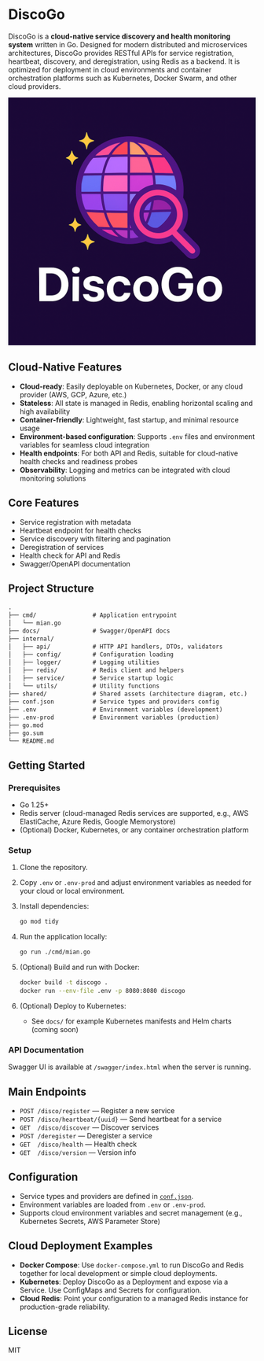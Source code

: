 
# DiscoGo

DiscoGo is a **cloud-native service discovery and health monitoring system** written in Go. Designed for modern distributed and microservices architectures, DiscoGo provides RESTful APIs for service registration, heartbeat, discovery, and deregistration, using Redis as a backend. It is optimized for deployment in cloud environments and container orchestration platforms such as Kubernetes, Docker Swarm, and other cloud providers.

![DiscoGo Architecture](shared/discoGo.png)

## Cloud-Native Features

- **Cloud-ready**: Easily deployable on Kubernetes, Docker, or any cloud provider (AWS, GCP, Azure, etc.)
- **Stateless**: All state is managed in Redis, enabling horizontal scaling and high availability
- **Container-friendly**: Lightweight, fast startup, and minimal resource usage
- **Environment-based configuration**: Supports `.env` files and environment variables for seamless cloud integration
- **Health endpoints**: For both API and Redis, suitable for cloud-native health checks and readiness probes
- **Observability**: Logging and metrics can be integrated with cloud monitoring solutions

## Core Features

- Service registration with metadata
- Heartbeat endpoint for health checks
- Service discovery with filtering and pagination
- Deregistration of services
- Health check for API and Redis
- Swagger/OpenAPI documentation

## Project Structure

```
.
├── cmd/                # Application entrypoint
│   └── mian.go
├── docs/               # Swagger/OpenAPI docs
├── internal/
│   ├── api/            # HTTP API handlers, DTOs, validators
│   ├── config/         # Configuration loading
│   ├── logger/         # Logging utilities
│   ├── redis/          # Redis client and helpers
│   ├── service/        # Service startup logic
│   └── utils/          # Utility functions
├── shared/             # Shared assets (architecture diagram, etc.)
├── conf.json           # Service types and providers config
├── .env                # Environment variables (development)
├── .env-prod           # Environment variables (production)
├── go.mod
├── go.sum
└── README.md
```


## Getting Started


### Prerequisites

- Go 1.25+
- Redis server (cloud-managed Redis services are supported, e.g., AWS ElastiCache, Azure Redis, Google Memorystore)
- (Optional) Docker, Kubernetes, or any container orchestration platform


### Setup

1. Clone the repository.
2. Copy `.env` or `.env-prod` and adjust environment variables as needed for your cloud or local environment.
3. Install dependencies:

   ```sh
   go mod tidy
   ```

4. Run the application locally:

   ```sh
   go run ./cmd/mian.go
   ```

5. (Optional) Build and run with Docker:

   ```sh
   docker build -t discogo .
   docker run --env-file .env -p 8080:8080 discogo
   ```

6. (Optional) Deploy to Kubernetes:

   - See `docs/` for example Kubernetes manifests and Helm charts (coming soon)


### API Documentation

Swagger UI is available at `/swagger/index.html` when the server is running.


## Main Endpoints

- `POST /disco/register` — Register a new service
- `POST /disco/heartbeat/{uuid}` — Send heartbeat for a service
- `GET  /disco/discover` — Discover services
- `POST /deregister` — Deregister a service
- `GET  /disco/health` — Health check
- `GET  /disco/version` — Version info


## Configuration

- Service types and providers are defined in [`conf.json`](conf.json).
- Environment variables are loaded from `.env` or `.env-prod`.
- Supports cloud environment variables and secret management (e.g., Kubernetes Secrets, AWS Parameter Store)

## Cloud Deployment Examples

- **Docker Compose**: Use `docker-compose.yml` to run DiscoGo and Redis together for local development or simple cloud deployments.
- **Kubernetes**: Deploy DiscoGo as a Deployment and expose via a Service. Use ConfigMaps and Secrets for configuration.
- **Cloud Redis**: Point your configuration to a managed Redis instance for production-grade reliability.

## License

MIT
